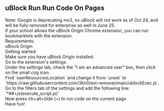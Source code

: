 <h2>uBlock Run Run Code On Pages</h2>
Note: Google is deprecating mv2, so uBlock will not work as of Oct 24, and will be fully removed for enterprise as well in June 25.<br>
If your school allows the uBlock Origin Chrome extension, you can run bookmarklets with the extension.<br>
Requirements:<br>
uBlock Origin<br>
Getting started<br>
Make sure you have uBlock Origin installed.<br>
Go to the extension's settings.<br>
Under the settings tab, check the "I am an advanced user" box, then click on the small cog icon.<br>
Find `userResourcesLocation` and change it from `unset` to `https://raw.githubusercontent.com/3kh0/ext-remover/main/ublockExec.js`.<br>
Go to the filters tab of the settings and add the following line:<br>
`*##+js(execute_script.js)`<br>
Now press ctr+alt+tilde (~) to run code on the current page<br>
Have fun!<br>
